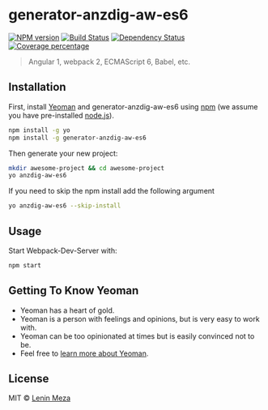 # generator-anzdig-aw-es6 
[![NPM version][npm-image]][npm-url] [![Build Status][travis-image]][travis-url] [![Dependency Status][daviddm-image]][daviddm-url] [![Coverage percentage][coveralls-image]][coveralls-url]

> Angular 1, webpack 2, ECMAScript 6, Babel, etc.

## Installation

First, install [Yeoman](http://yeoman.io) and generator-anzdig-aw-es6 using [npm](https://www.npmjs.com/) (we assume you have pre-installed [node.js](https://nodejs.org/)).

```bash
npm install -g yo
npm install -g generator-anzdig-aw-es6
```

Then generate your new project:

```bash
mkdir awesome-project && cd awesome-project
yo anzdig-aw-es6
```

If you need to skip the npm install add the following argument
```bash
yo anzdig-aw-es6 --skip-install
```

## Usage

Start Webpack-Dev-Server with:
```bash
npm start
```

## Getting To Know Yeoman

 * Yeoman has a heart of gold.
 * Yeoman is a person with feelings and opinions, but is very easy to work with.
 * Yeoman can be too opinionated at times but is easily convinced not to be.
 * Feel free to [learn more about Yeoman](http://yeoman.io/).

## License

MIT © [Lenin Meza](https://travis-ci.org/lenin-anzen)


[npm-image]: https://badge.fury.io/js/generator-anzdig-aw-es6.svg
[npm-url]: https://npmjs.org/package/generator-anzdig-aw-es6
[travis-image]: https://travis-ci.org/lenin-anzen/generator-anzdig-aw-es6.svg?branch=master
[travis-url]: https://travis-ci.org/lenin-anzen/generator-anzdig-aw-es6
[daviddm-image]: https://david-dm.org/lenin-anzen/generator-anzdig-aw-es6.svg?theme=shields.io
[daviddm-url]: https://david-dm.org/lenin-anzen/generator-anzdig-aw-es6
[coveralls-image]: https://coveralls.io/repos/github/lenin-anzen/generator-anzdig-aw-es6/badge.svg?branch=master
[coveralls-url]: https://coveralls.io/github/lenin-anzen/generator-anzdig-aw-es6?branch=master
